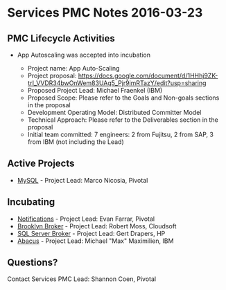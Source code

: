 # Services PMC Notes 2016-03-23

## PMC Lifecycle Activities

- App Autoscaling was accepted into incubation

  - Project name: App Auto-Scaling
  - Project proposal: https://docs.google.com/document/d/1HHhj9ZK-trI_VVDR34bwOnWem83UAq5_Pjr9imRTazY/edit?usp=sharing
  - Proposed Project Lead: Michael Fraenkel (IBM)
  - Proposed Scope: Please refer to the Goals and Non-goals sections in the proposal
  - Development Operating Model: Distributed Committer Model
  - Technical Approach: Please refer to the Deliverables section in the proposal
  - Initial team committed: 7 engineers: 2 from Fujitsu, 2 from SAP, 3 from IBM (not including the Lead)

## Active Projects

- [MySQL](https://github.com/cloudfoundry/cf-mysql-release/) - Project Lead: Marco Nicosia, Pivotal

## Incubating 

- [Notifications](https://github.com/cloudfoundry-incubator/notifications-release) - Project Lead: Evan Farrar, Pivotal
- [Brooklyn Broker](https://github.com/cloudfoundry-incubator/brooklyn-service-broker) - Project Lead: Robert Moss, Cloudsoft
- [SQL Server Broker](https://github.com/cloudfoundry-incubator/cf-mssql-broker) - Project Lead: Gert Drapers, HP
- [Abacus](https://github.com/cloudfoundry-incubator/cf-abacus) - Project Lead: Michael "Max" Maximilien, IBM

## Questions?

Contact Services PMC Lead: Shannon Coen, Pivotal
